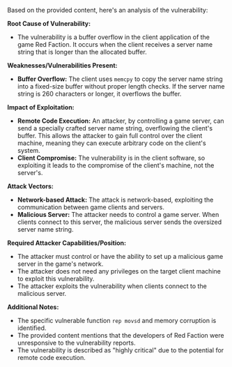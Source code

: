 Based on the provided content, here's an analysis of the vulnerability:

**Root Cause of Vulnerability:**
- The vulnerability is a buffer overflow in the client application of the game Red Faction. It occurs when the client receives a server name string that is longer than the allocated buffer.

**Weaknesses/Vulnerabilities Present:**
- **Buffer Overflow:** The client uses `memcpy` to copy the server name string into a fixed-size buffer without proper length checks. If the server name string is 260 characters or longer, it overflows the buffer.

**Impact of Exploitation:**
- **Remote Code Execution:**  An attacker, by controlling a game server, can send a specially crafted server name string, overflowing the client's buffer. This allows the attacker to gain full control over the client machine, meaning they can execute arbitrary code on the client's system.
- **Client Compromise:** The vulnerability is in the client software, so exploiting it leads to the compromise of the client's machine, not the server's.

**Attack Vectors:**
- **Network-based Attack:** The attack is network-based, exploiting the communication between game clients and servers.
- **Malicious Server:** The attacker needs to control a game server. When clients connect to this server, the malicious server sends the oversized server name string.

**Required Attacker Capabilities/Position:**
- The attacker must control or have the ability to set up a malicious game server in the game's network.
- The attacker does not need any privileges on the target client machine to exploit this vulnerability.
- The attacker exploits the vulnerability when clients connect to the malicious server.

**Additional Notes:**
- The specific vulnerable function `rep movsd` and memory corruption is identified.
- The provided content mentions that the developers of Red Faction were unresponsive to the vulnerability reports.
- The vulnerability is described as "highly critical" due to the potential for remote code execution.